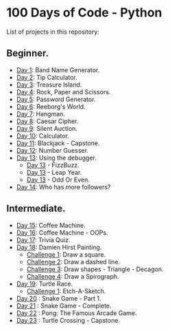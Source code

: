 # 100 Days of Code - Python

List of projects in this repository:

## Beginner.
* [Day 1](Day1/Day1.py): Band Name Generator.
* [Day 2](Day2/Day2.py): Tip Calculator.
* [Day 3](Day3/Day3.py): Treasure Island.
* [Day 4](Day4/Day4.py): Rock, Paper and Scissors.
* [Day 5](Day5/Day5.py): Password Generator.
* [Day 6](Day6/Day6.py): Reeborg's World.
* [Day 7](Day7/Day7.py): Hangman.
* [Day 8](Day8/Day8.py): Caesar Cipher.
* [Day 9](Day9/Day9.py): Silent Auction.
* [Day 10](Day10/Day10.py): Calculator.
* [Day 11](Day11/Day11.py): Blackjack - Capstone.
* [Day 12](Day12/Day12.py): Number Guesser.
* [Day 13](Day13): Using the debugger.
  * [Day 13](Day13/Day13_Debugging_FizzBuzz.py) - FizzBuzz.
  * [Day 13](Day13/Day13_Debugging_LeapYear.py) - Leap Year.
  * [Day 13](Day13/Day13_Debugging_OddOrEven.py) - Odd Or Even.
* [Day 14](Day14/Day14.py): Who has more followers?
## Intermediate.
* [Day 15](Day15/Day15.py): Coffee Machine.
* [Day 16](Day16/Day16.py): Coffee Machine - OOPs.
* [Day 17](Day17/Day17.py): Trivia Quiz.
* [Day 18](Day18/Day18.py): Damien Hirst Painting.
  * [Challenge 1](Day18/Day18Challenges.py): Draw a square.
  * [Challenge 2](Day18/Day18Challenges.py): Draw a dashed line.
  * [Challenge 3](Day18/Day18Challenges.py): Draw shapes - Triangle - Decagon.
  * [Challenge 4](Day18/Day18Challenges.py): Draw a Spirograph.
* [Day 19](Day19/Day19.py): Turtle Race.
  * [Challenge 1](Day19/Day19Challenges.py): Etch-A-Sketch.
* [Day 20](Day20/Day20.py) : Snake Game - Part 1.
* [Day 21](Day21/Day21.py) : Snake Game - Complete.
* [Day 22](Day22/Day22.py) : Pong: The Famous Arcade Game.
* [Day 23](Day23/Day23.py) : Turtle Crossing - Capstone.
